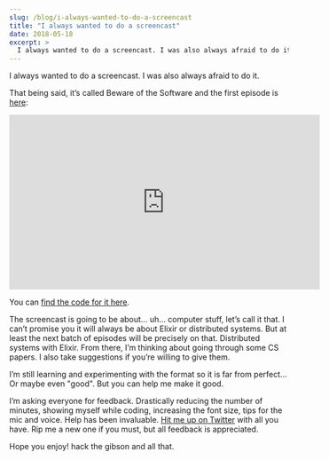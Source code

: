 ```yaml
---
slug: /blog/i-always-wanted-to-do-a-screencast
title: "I always wanted to do a screencast"
date: 2018-05-18
excerpt: >
  I always wanted to do a screencast. I was also always afraid to do it.
---
```


I always wanted to do a screencast. I was also always afraid to do it.

That being said, it’s called Beware of the Software and the first episode is
[here](https://www.youtube.com/watch?v=LELH5ohH2Vo):

<iframe width="560" height="315" src="https://www.youtube-nocookie.com/embed/LELH5ohH2Vo?rel=0" frameborder="0" allow="autoplay; encrypted-media" allowfullscreen></iframe>

You can [find the code for it
here](https://github.com/frm/beware_of_the_software).

The screencast is going to be about… uh… computer stuff, let’s call it that. I
can’t promise you it will always be about Elixir or distributed systems. But at
least the next batch of episodes will be precisely on that. Distributed systems
with Elixir. From there, I’m thinking about going through some CS papers. I also
take suggestions if you’re willing to give them.

I’m still learning and experimenting with the format so it is far from
perfect... Or maybe even "good". But you can help me make it good.

I’m asking everyone for feedback. Drastically reducing the number of minutes,
showing myself while coding, increasing the font size, tips for the mic and
voice. Help has been invaluable. [Hit me up on
Twitter](https://twitter.com/justmnds) with all you have. Rip me a new one if
you must, but all feedback is appreciated.

Hope you enjoy!
hack the gibson and all that.
